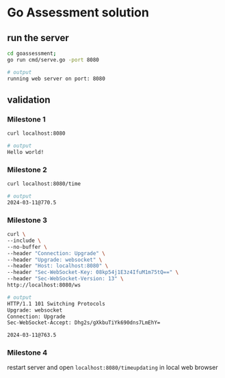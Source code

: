 # Go Assessment solution
## run the server
```bash
cd goassessment;
go run cmd/serve.go -port 8080

# output
running web server on port: 8080
```

## validation
### Milestone 1
```bash
curl localhost:8080

# output
Hello world!
```

### Milestone 2
```bash
curl localhost:8080/time

# output
2024-03-11@770.5
```

### Milestone 3
```bash
curl \
--include \
--no-buffer \
--header "Connection: Upgrade" \
--header "Upgrade: websocket" \
--header "Host: localhost:8080" \
--header "Sec-WebSocket-Key: 08kp54j1E3z4IfuM1m75tQ==" \
--header "Sec-WebSocket-Version: 13" \
http://localhost:8080/ws

# output
HTTP/1.1 101 Switching Protocols
Upgrade: websocket
Connection: Upgrade
Sec-WebSocket-Accept: Dhg2s/gXkbuTiYk690dns7LmEhY=

2024-03-11@763.5
```

### Milestone 4
restart server and open `localhost:8080/timeupdating` in local web browser


